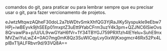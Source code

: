 comandos do git, para praticar ou para lembrar sempre que eu precisar usar o git, para fazer vercionamento de projetos.

eJwtzMtqwzAQheF30doL2a7bWDtvSmkXhfQG3YjRaJIKy5IyspukIe9eEbw7HPj+iwBEyvk9jhSEEp01mxptZ3uEtt9YabCFrm3uzY4k3pm+QZJNC6ISieOvs8QrvawlPa+p/U/UL9vwGYaH6fVr+1Y34TBYGJ759PRXfzh4lEYelu+SuhE9nxMVZwiYuLwZ4+0AO7mg0mK8Qz3SuWICqyLvy0ixWjKxogmcr46Rx52Px4LplBxT1jALFRbvr9d/93VQ8A==